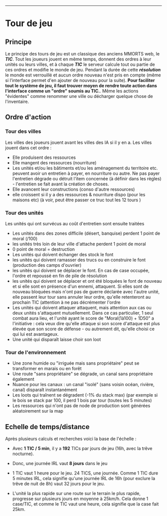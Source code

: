 ____
# Tour de jeu
## Principe
Le principe des tours de jeu est un classique des anciens MMORTS web, le **_TIC_**. Tout les joueurs jouent en même temps, donnent des ordres à leur unités ou leurs villes, et à chaque **_TIC_** le serveur calcule tout ou partie de ces ordres et modifie le monde de jeu. Pendant la durée de cette **_résolution_** le monde est verrouillé et aucun ordre nouveau n'est pris en compte (même si l’interface permet d'en ajouter de nouveau pour la suite).
**Pour faciliter tout le système de jeu, il faut trouver moyen de rendre toute action dans l'interface comme un "ordre" soumis au TIC.**. Même les actions "évidentes" comme renommer une ville ou décharger quelque chose de l'inventaire.
## Ordre d'action
### Tour des villes

Les villes des joueurs jouent avant les villes des IA si il y en a. Les villes jouent dans cet ordre :
 - Elle produisent des ressources
 - Elle mangent des ressources (nourriture)
 - Les unités et/ou les bâtiments et/ou les aménagement du territoire etc. peuvent avoir un entretien à payer, en nourriture ou autre. Ne pas payer l'entretien dégrade ou détruit l'item concernée (à définir dans les règles) - l'entretien se fait avant la création de choses.
 - Elle avancent leur constructions (conso d'autre ressources)
 - elle croissent si il y a des ressources & nourriture dispo (pour les maisons etc) (à voir, peut être passer ce truc tout les 12 tours )

### Tour des unités 
Les unités qui ont survécus au coût d'entretien sont ensuite traitées
 - Les unités dans des zones difficile (désert, banquise) perdent 1 point de moral (/100)
 - les unités très loin de leur ville d'attache perdent 1 point de moral
 - 0 point de moral = destruction
 - Les unités qui doivent échanger des stock le font
 - les unités qui doivent ramasser des trucs ou en construire le font (production des camps d'ouvrier)
 - les unités qui doivent se déplacer le font. En cas de case occupée, l'ordre et repoussé en fin de pile de résolution
 - les unités qui doivent se déplacer et ont été bloquées le font de nouveau et si elle sont en présence d'un ennemi, attaquent. Si elles sont de nouveau bloquées mais n'ont pas de guerre déclarée avec l'autre unité, elle passent leur tour sans annuler leur ordre, qu'elle retenteront au prochain TIC (attention à ne pas décrémenter l'ordre
 - Les unités qui doivent attaquer attaquent, mais attention aux cas ou deux unités s'attaquent mutuellement. Dans ce cas particulier, 1 seul combat aura lieu, et l'unité ayant le score de "Moral(1à100) + 1D50" a l'initiative : cela veux dire qu'elle attaque si son score d'attaque est plus élevée que son score de défense - ou autrement dit, qu'elle choisi ce qui lui est avantageux.
 - Une unité qui disparaît laisse choir son loot

### Tour de l'environnement
 - Une zone humide ou "irriguée mais sans propriétaire" peut se transformer en marais ou en forêt
 - Une route "sans propriétaire" se dégrade, un canal sans propriétaire également
 - Nuance pour les canaux : un canal "isolé" (sans voisin océan, rivière, canal) disparaît instantanément
 - Les loots qui traînent se dégradent (-1% du stack max) (par exemple si le bois se stack par 100, il perd 1 bois par tour (toutes les 5 minutes)
 - Les ressources qui n'ont pas de node de production sont générées aléatoirement sur la map

## Echelle de temps/distance
Après plusieurs calculs et recherches voici la base de l'échelle :
 - Avec **1 TIC / 5 min**, il y a **192** TICs par jours de jeu (16h, avec la trêve nocturne).
 - Donc, une journée IRL vaut **8 jours** dans le jeu


 - 1 TIC vaut 1 heure pour le jeu. 24 TICS, une journée. Comme 1 TIC dure 5 minutes IRL, cela signifie qu'une journée IRL de 16h (pour exclure la trêve de nuit de 8h) vaut 32 jours pour le jeu.
 - L'unité la plus rapide sur une route sur le terrain le plus rapide, progresse sur plusieurs jours en moyenne à 25km/h. Cela donne 1 case/TIC, et comme le TIC vaut une heure, cela signifie que la case fait 25km.
 